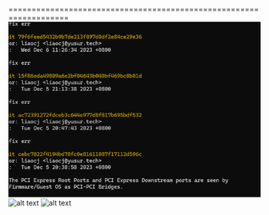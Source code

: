 ===================================================================
![alt  text](../../medias/test_image.png)
![alt  text](../../../../medias/images_0/test_image.png)
![alt text](../../../../medias/images_0/test_image-1.png)
